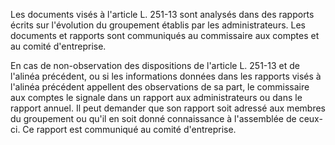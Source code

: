   
Les documents visés à l'article L. 251-13 sont analysés dans des rapports écrits sur l'évolution du groupement établis par les administrateurs. Les documents et rapports sont communiqués au commissaire aux comptes et au comité d'entreprise.   

  
En cas de non-observation des dispositions de l'article L. 251-13 et de l'alinéa précédent, ou si les informations données dans les rapports visés à l'alinéa précédent appellent des observations de sa part, le commissaire aux comptes le signale dans un rapport aux administrateurs ou dans le rapport annuel. Il peut demander que son rapport soit adressé aux membres du groupement ou qu'il en soit donné connaissance à l'assemblée de ceux-ci. Ce rapport est communiqué au comité d'entreprise.  
